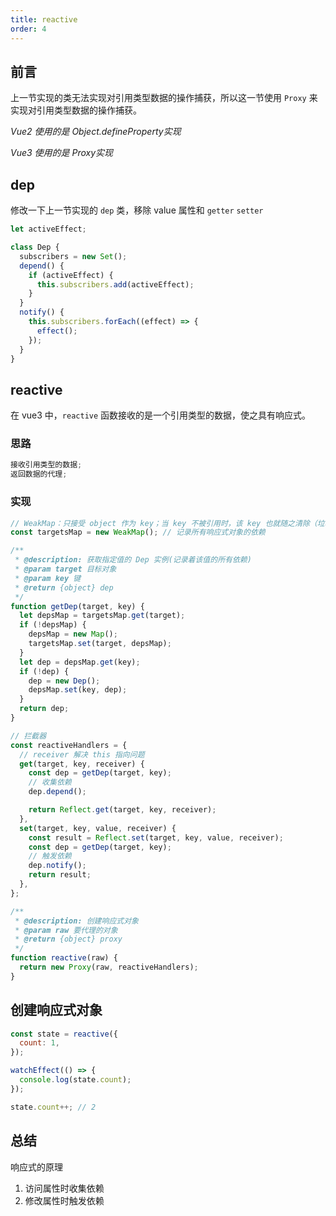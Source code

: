 ```yaml
---
title: reactive
order: 4
---
```


## 前言

上一节实现的类无法实现对引用类型数据的操作捕获，所以这一节使用 `Proxy` 来实现对引用类型数据的操作捕获。

_Vue2 使用的是 Object.defineProperty实现_

_Vue3 使用的是 Proxy实现_

## dep

修改一下上一节实现的 `dep` 类，移除 value 属性和 `getter` `setter`

```js
let activeEffect;

class Dep {
  subscribers = new Set();
  depend() {
    if (activeEffect) {
      this.subscribers.add(activeEffect);
    }
  }
  notify() {
    this.subscribers.forEach((effect) => {
      effect();
    });
  }
}
```

## reactive

在 vue3 中，`reactive` 函数接收的是一个引用类型的数据，使之具有响应式。

### 思路

```js
接收引用类型的数据;
返回数据的代理;
```

### 实现

```js
// WeakMap：只接受 object 作为 key；当 key 不被引用时，该 key 也就随之清除（垃圾回收）
const targetsMap = new WeakMap(); // 记录所有响应式对象的依赖

/**
 * @description: 获取指定值的 Dep 实例(记录着该值的所有依赖)
 * @param target 目标对象
 * @param key 键
 * @return {object} dep
 */
function getDep(target, key) {
  let depsMap = targetsMap.get(target);
  if (!depsMap) {
    depsMap = new Map();
    targetsMap.set(target, depsMap);
  }
  let dep = depsMap.get(key);
  if (!dep) {
    dep = new Dep();
    depsMap.set(key, dep);
  }
  return dep;
}

// 拦截器
const reactiveHandlers = {
  // receiver 解决 this 指向问题
  get(target, key, receiver) {
    const dep = getDep(target, key);
    // 收集依赖
    dep.depend();

    return Reflect.get(target, key, receiver);
  },
  set(target, key, value, receiver) {
    const result = Reflect.set(target, key, value, receiver);
    const dep = getDep(target, key);
    // 触发依赖
    dep.notify();
    return result;
  },
};

/**
 * @description: 创建响应式对象
 * @param raw 要代理的对象
 * @return {object} proxy
 */
function reactive(raw) {
  return new Proxy(raw, reactiveHandlers);
}
```

## 创建响应式对象

```js
const state = reactive({
  count: 1,
});

watchEffect(() => {
  console.log(state.count);
});

state.count++; // 2
```

## 总结

响应式的原理

1. 访问属性时收集依赖
2. 修改属性时触发依赖
